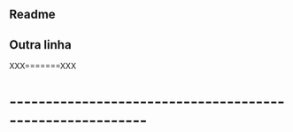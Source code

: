 ## Readme
## Outra linha

XXX=======XXX

# ---------------------------------------------------------
